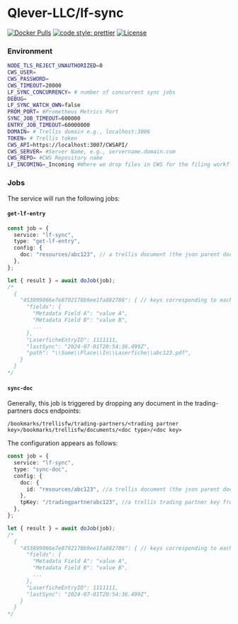 # Qlever-LLC/lf-sync

[![Docker Pulls](https://img.shields.io/docker/pulls/Qlever-LLC/lf-sync)][dockerhub]
[![code style: prettier](https://img.shields.io/badge/code_style-prettier-ff69b4.svg)](https://github.com/prettier/prettier)
[![License](https://img.shields.io/github/license/Qlever-LLC/lf-sync)](LICENSE)

[dockerhub]: https://hub.docker.com/repository/docker/Qlever-LLC/lf-sync
[oada reference api server]: https://github.com/OADA/server

### Environment

```sh
NODE_TLS_REJECT_UNAUTHORIZED=0
CWS_USER=
CWS_PASSWORD=
CWS_TIMEOUT=20000
LF_SYNC_CONCURRENCY= # number of concurrent sync jobs
DEBUG=
LF_SYNC_WATCH_OWN=false
PROM_PORT= #Prometheus Metrics Port
SYNC_JOB_TIMEOUT=600000
ENTRY_JOB_TIMEOUT=60000000
DOMAIN= # Trellis domain e.g., localhost:3006
TOKEN= # Trellis token
CWS_API=https://localhost:3007/CWSAPI/
CWS_SERVER= #Server Name, e.g., servername.domain.com
CWS_REPO= #CWS Repository name
LF_INCOMING=_Incoming #Where we drop files in CWS for the filing workflow
```

### Jobs

The service will run the following jobs:

#### `get-lf-entry`

```typescript
const job = {
  service: "lf-sync",
  type: "get-lf-entry",
  config: {
    doc: "resources/abc123", // a trellis document (the json parent doc with vdocs)
  },
};

let { result } = await doJob(job);
/*
  {
    "453899066e7e8792178b9ee1fa882786": { // keys corresponding to each vdoc
      "fields": {
        "Metadata Field A": "value A",
        "Metadata Field B": "value B",
        ...
      },
      "LaserficheEntryID": 1111111,
      "lastSync": "2024-07-01T20:54:36.499Z",
      "path": "\\Some\\Place\\In\\Laserfiche\\abc123.pdf",
    }
  }
*/
```

#### `sync-doc`

Generally, this job is triggered by dropping any document in the
trading-partners docs endpoints:

`/bookmarks/trellisfw/trading-partners/<trading partner key>/bookmarks/trellisfw/documents/<doc type>/<doc key>`

The configuration appears as follows:

```typescript
const job = {
  service: "lf-sync",
  type: "sync-doc",
  config: {
    doc: {
      id: "resources/abc123", //a trellis document (the json parent doc with vdocs)
    },
    tpKey: "/tradingpartnerabc123", //a trellis trading partner key from the /bookmarks/trellisfw/trading-partners/ resource
  },
};

let { result } = await doJob(job);
/*
  {
    "453899066e7e8792178b9ee1fa882786": { // keys corresponding to each vdoc
      "fields": {
        "Metadata Field A": "value A",
        "Metadata Field B": "value B",
        ...
      },
      "LaserficheEntryID": 1111111,
      "lastSync": "2024-07-01T20:54:36.499Z",
    }
  }
*/
```
